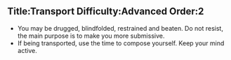Title:Transport
Difficulty:Advanced
Order:2
---
*   You may be drugged, blindfolded, restrained and beaten. Do not resist, the main purpose is to make you more submissive.
*   If being transported, use the time to compose yourself. Keep your mind active.